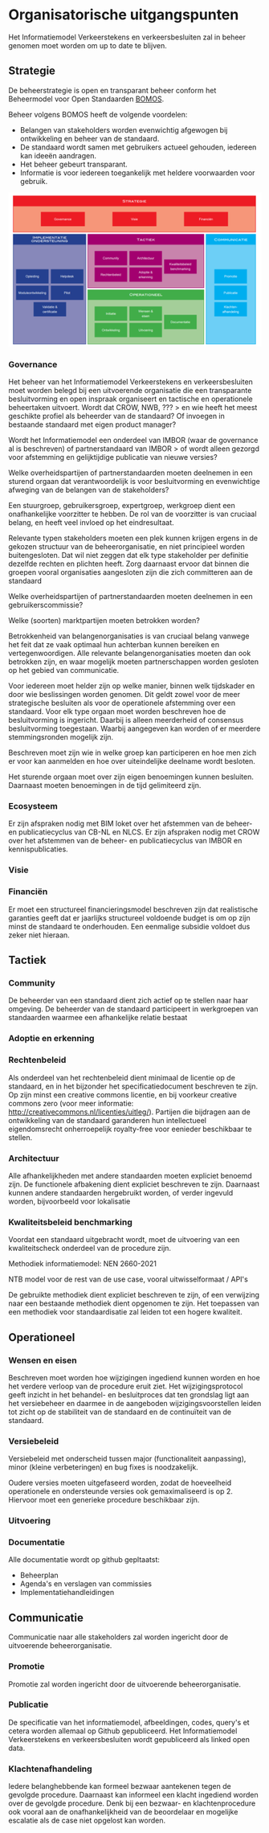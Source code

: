 # Organisatorische uitgangspunten

Het Informatiemodel Verkeerstekens en verkeersbesluiten zal in beheer genomen moet worden om up to date te blijven. 

## Strategie
De beheerstrategie is open en transparant beheer conform het Beheermodel voor Open Standaarden [BOMOS](https://www.forumstandaardisatie.nl/sites/bfs/files/proceedings/FS22-10-04%204b%20BOMOS.pdf).

Beheer volgens BOMOS heeft de volgende voordelen:
* Belangen van stakeholders worden evenwichtig afgewogen bij ontwikkeling en beheer van de standaard.
* De standaard wordt samen met gebruikers actueel gehouden, iedereen kan ideeën aandragen.
* Het beheer gebeurt transparant.
* Informatie is voor iedereen toegankelijk met heldere voorwaarden voor gebruik.

![Activiteitendiagram van BOMOS van Forum voor standaardisatie](./media/bomos.PNG "Activiteitendiagram van Beheermodel voor Open Standaarden (BOMOS) van Forum voor standaardisatie")


### Governance
Het beheer van het Informatiemodel Verkeerstekens en verkeersbesluiten moet worden belegd bij een uitvoerende organisatie die een transparante besluitvorming en open inspraak organiseert en tactische en operationele beheertaken uitvoert.
Wordt dat CROW, NWB, ??? > en wie heeft het meest geschikte profiel als beheerder van de standaard? Of invoegen in bestaande standaard met eigen product manager?

Wordt het Informatiemodel een onderdeel van IMBOR (waar de governance al is beschreven) of partnerstandaard van IMBOR > of wordt alleen gezorgd voor afstemming en gelijktijdige publicatie van nieuwe versies?

Welke overheidspartijen of partnerstandaarden moeten deelnemen in een sturend orgaan dat verantwoordelijk is voor besluitvorming en evenwichtige afweging van de belangen van de stakeholders?

Een stuurgroep, gebruikersgroep, expertgroep, werkgroep dient een onafhankelijke voorzitter te hebben. De rol van de voorzitter is van cruciaal belang, en heeft veel invloed op het eindresultaat. 

Relevante typen stakeholders moeten een plek kunnen krijgen ergens in de gekozen structuur van de beheerorganisatie, en niet principieel worden buitengesloten. Dat wil niet zeggen dat elk type stakeholder per definitie dezelfde rechten en plichten heeft. Zorg
daarnaast ervoor dat binnen die groepen vooral organisaties aangesloten zijn die zich committeren aan de standaard

Welke overheidspartijen of partnerstandaarden moeten deelnemen in een gebruikerscommissie?

Welke (soorten) marktpartijen moeten betrokken worden?

Betrokkenheid van belangenorganisaties is van cruciaal belang vanwege het feit dat ze vaak optimaal hun achterban kunnen bereiken en vertegenwoordigen. Alle relevante belangenorganisaties moeten dan ook betrokken zijn, en waar mogelijk moeten partnerschappen worden gesloten op het gebied van communicatie.

Voor iedereen moet helder zijn op welke manier, binnen welk tijdskader en door wie beslissingen worden genomen. Dit geldt zowel voor de meer strategische besluiten als voor de operationele afstemming over een standaard. Voor elk type orgaan moet worden beschreven hoe de besluitvorming is ingericht. Daarbij is alleen meerderheid of consensus besluitvorming toegestaan. Waarbij aangegeven kan worden of er meerdere stemmingsronden mogelijk zijn.

Beschreven moet zijn wie in welke groep kan participeren en hoe men zich er voor kan aanmelden en hoe over uiteindelijke deelname wordt besloten.

Het sturende orgaan moet over zijn eigen benoemingen kunnen besluiten. Daarnaast moeten benoemingen in de tijd gelimiteerd zijn. 

### Ecosysteem
Er zijn afspraken nodig met BIM loket over het afstemmen van de beheer- en publicatiecyclus van CB-NL en NLCS.
Er zijn afspraken nodig met CROW over het afstemmen van de beheer- en publicatiecyclus van IMBOR en kennispublicaties.

### Visie


### Financiën
Er moet een structureel financieringsmodel beschreven zijn dat realistische garanties geeft dat er jaarlijks structureel voldoende budget is om op zijn minst de standaard te onderhouden. Een eenmalige subsidie voldoet dus zeker niet hieraan.

## Tactiek


### Community
De beheerder van een standaard dient zich actief op te stellen naar haar omgeving. De beheerder van de standaard participeert in werkgroepen van standaarden waarmee een afhankelijke relatie bestaat


### Adoptie en erkenning



### Rechtenbeleid
Als onderdeel van het rechtenbeleid dient minimaal de licentie op de standaard, en in het bijzonder het specificatiedocument beschreven te zijn. Op zijn minst een creative commons licentie, en bij voorkeur creative commons zero (voor meer informatie:
http://creativecommons.nl/licenties/uitleg/). Partijen die bijdragen aan de ontwikkeling van de standaard garanderen
hun intellectueel eigendomsrecht onherroepelijk royalty-free voor eenieder beschikbaar te stellen. 


### Architectuur
Alle afhankelijkheden met andere standaarden moeten expliciet benoemd zijn. De functionele afbakening dient expliciet beschreven te zijn. Daarnaast kunnen andere standaarden hergebruikt worden, of verder ingevuld worden, bijvoorbeeld voor lokalisatie


### Kwaliteitsbeleid benchmarking

Voordat een standaard uitgebracht wordt, moet de uitvoering van een kwaliteitscheck onderdeel van de procedure zijn. 

Methodiek informatiemodel: NEN 2660-2021

NTB model voor de rest van de use case, vooral uitwisselformaat / API's

De gebruikte methodiek dient expliciet beschreven te zijn, of een verwijzing naar een bestaande methodiek dient opgenomen te zijn.
Het toepassen van een methodiek voor standaardisatie zal leiden tot een hogere kwaliteit. 

## Operationeel


### Wensen en eisen

Beschreven moet worden hoe wijzigingen ingediend kunnen worden en hoe het verdere verloop van de procedure eruit ziet.
Het wijzigingsprotocol geeft inzicht in het behandel- en besluitproces dat ten grondslag ligt aan het versiebeheer en daarmee in de aangeboden wijzigingsvoorstellen leiden tot zicht op de stabiliteit van de standaard en de continuïteit van de standaard.


### Versiebeleid
Versiebeleid met onderscheid tussen major (functionaliteit aanpassing), minor (kleine verbeteringen) en bug fixes is noodzakelijk.

Oudere versies moeten uitgefaseerd worden, zodat de hoeveelheid operationele en ondersteunde versies ook gemaximaliseerd is op 2. Hiervoor moet een generieke procedure beschikbaar zijn.

### Uitvoering


### Documentatie
Alle documentatie wordt op github gepltaatst:
- Beheerplan
- Agenda's en verslagen van commissies
- Implementatiehandleidingen


## Communicatie
Communicatie naar alle stakeholders zal worden ingericht door de uitvoerende beheerorganisatie.

### Promotie
Promotie zal worden ingericht door de uitvoerende beheerorganisatie.


### Publicatie
De specificatie van het informatiemodel, afbeeldingen, codes, query's et cetera worden allemaal op Github gepubliceerd. Het Informatiemodel Verkeerstekens en verkeersbesluiten wordt gepubliceerd als linked open data.


### Klachtenafhandeling
Iedere belanghebbende kan formeel bezwaar aantekenen tegen de gevolgde procedure. Daarnaast kan informeel een klacht ingediend worden over de gevolgde procedure. Denk bij een bezwaar- en klachtenprocedure ook vooral aan de onafhankelijkheid van de beoordelaar en mogelijke escalatie als de case niet opgelost kan worden. 

